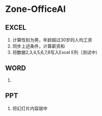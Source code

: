 # Zone-OfficeAI

## EXCEL
1. 计算性别为男，年龄超过30岁的人均工资
2. 同步上述条件，计算薪资和
3. 将数据2,3,4,5,6,7,8写入Excel E列（测试中）

## WORD
1. 

## PPT
1. 将幻灯片内容居中